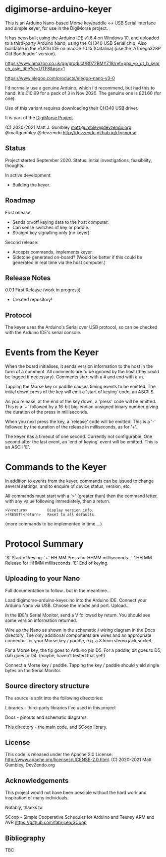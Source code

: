 digimorse-arduino-keyer
=======================
This is an Arduino Nano-based Morse key/paddle <-> USB Serial interface and simple keyer, for use in the DigiMorse
project.

It has been built using the Arduino IDE v1.6.4 on Windows 10, and uploaded to a third-party Arduino Nano, using the
CH340 USB Serial chip. Also buildable in the v1.8.16 IDE on macOS 10.15 (Catalina) (use the 'ATmega328P Old Bootloader'
version).

https://www.amazon.co.uk/gp/product/B072BMYZ18/ref=ppx_yo_dt_b_search_asin_title?ie=UTF8&psc=1

https://www.elegoo.com/products/elegoo-nano-v3-0

I'd normally use a genuine Arduino, which I'd recommend, but had this to hand.
It's £10.99 for a pack of 3 in Nov 2020. The genuine one is £21.60 (for one). 

Use of this variant requires downloading their CH340 USB driver.

It is part of the [DigiMorse Project](https://devzendo.github.io/digimorse).

(C) 2020-2021 Matt J. Gumbley
matt.gumbley@devzendo.org
@mattgumbley @devzendo
http://devzendo.github.io/digimorse


Status
------
Project started September 2020. Status: initial investigations, feasiblilty,
thoughts.

In active development:
* Building the keyer.

Roadmap
-------
First release:
* Sends on/off keying data to the host computer.
* Can sense switches of key or paddle.
* Straight key signalling only (no keyer).

Second release:
* Accepts commands, implements keyer.
* Sidetone generated on-board? (Would be better if this could be generated in real time via the host computer.)

Release Notes
-------------
0.0.1 First Release (work in progress)
* Created repository!

Protocol
--------
The keyer uses the Arduino's Serial over USB protocol, so can be checked
with the Arduino IDE's serial console.

Events from the Keyer
=====================
When the board initialises, it sends version information to the host in
the form of a comment. All comments are to be ignored by the host (they could
be logged if necessary). Comments start with a # and end with a \n.

Tapping the Morse key or paddle causes timing events to be emitted. The
initial down-press of the key will emit a 'start of keying' code, an ASCII S.

As you release, at the end of the key down, a 'press' code will be emitted.
This is a '+' followed by a 16-bit big-endian unsigned binary number
giving the duration of the press in milliseconds.

When you next press the key, a 'release' code will be emitted. This is a
'-' followed by the duration of the release in milliseconds, as for '+'.

The keyer has a timeout of one second. Currently not configurable. One
second after the last event, an 'end of keying' event will be emitted.
This is an ASCII 'E'.

Commands to the Keyer
=====================
In addition to events from the keyer, commands can be issued to change
several settings, and to enquire of device status, version, etc.

All commands must start with a '>' (greater than) then the command letter,
with any value following immediately, then a return.

```
>V<return>         Display version info.
>!RESET!<return>   Reset to all defaults.

```
(more commands to be implemented in time....)

Protocol Summary
================

'S'       Start of keying.
'+' HH MM Press for HHMM milliseconds.
'-' HH MM Release for HHMM milliseconds.
'E'       End of keying.

Uploading to your Nano
----------------------
Full documentation to follow.. but in the meantime...

Load digimorse-arduino-keyer.ino into the Arduino IDE.
Connect your Arduino Nano via USB.
Choose the model and port.
Upload...

In the IDE's Serial Monitor, send a V followed by return. You should see some
version information returned.

Wire up the Nano as shown in the schematic / wiring diagram in the Docs
directory. The only additional components are wires and an appropriate connector
for your Morse key / paddle, e.g. a 3.5mm stereo jack socket.

For a Morse key, the tip goes to Arduino pin D5.
For a paddle, dit goes to D5, dah goes to D4. (maybe, haven't tested that yet!)

Connect a Morse key / paddle. Tapping the key / paddle should yield single bytes
on the Serial Monitor.

Source directory structure
--------------------------
The source is split into the following directories:

Libraries - third-party libraries I've used in this project

Docs - pinouts and schematic diagrams.

This directory - the main code, and SCoop library.



License
-------
This code is released under the Apache 2.0 License: http://www.apache.org/licenses/LICENSE-2.0.html.
(C) 2020-2021 Matt Gumbley, DevZendo.org


Acknowledgements
----------------
This project would not have been possible without the hard work and inspiration of many individuals.

Notably, thanks to:

SCoop - Simple Cooperative Scheduler for Arduino and Teensy ARM and AVR
https://github.com/fabriceo/SCoop


Bibliography
------------
TBC


